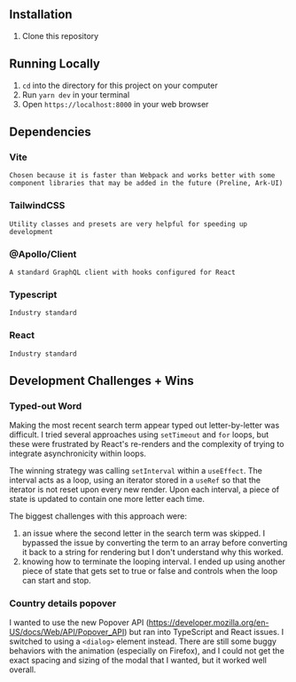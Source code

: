 ## Installation
1. Clone this repository

## Running Locally
1. `cd` into the directory for this project on your computer
2. Run `yarn dev` in your terminal
3. Open `https://localhost:8000` in your web browser

## Dependencies
  ### Vite
    Chosen because it is faster than Webpack and works better with some component libraries that may be added in the future (Preline, Ark-UI)
  ### TailwindCSS
    Utility classes and presets are very helpful for speeding up development

  ### @Apollo/Client
    A standard GraphQL client with hooks configured for React

  ### Typescript
    Industry standard

  ### React
    Industry standard

## Development Challenges + Wins
  ### Typed-out Word
  Making the most recent search term appear typed out letter-by-letter was difficult. I tried several approaches using `setTimeout` and `for` loops, but these were frustrated by React's re-renders and the complexity of trying to integrate asynchronicity within loops.

  The winning strategy was calling `setInterval` within a `useEffect`. The interval acts as a loop, using an iterator stored in a `useRef` so that the iterator is not reset upon every new render. Upon each interval, a piece of state is updated to contain one more letter each time.

  The biggest challenges with this approach were:

  1. an issue where the second letter in the search term was skipped. I bypassed the issue by converting the term to an array before converting it back to a string for rendering but I don't understand why this worked.   
  2. knowing how to terminate the looping interval. I ended up using another piece of state that gets set to true or false and controls when the loop can start and stop.

  ### Country details popover
  I wanted to use the new Popover API (https://developer.mozilla.org/en-US/docs/Web/API/Popover_API) but ran into TypeScript and React issues. I switched to using a `<dialog>` element instead. There are still some buggy behaviors with the animation (especially on Firefox), and I could not get the exact spacing and sizing of the modal that I wanted, but it worked well overall.

